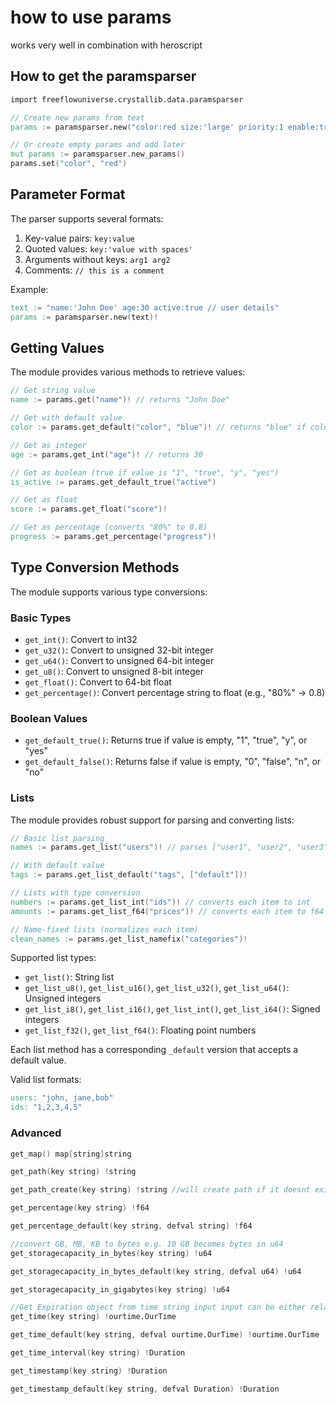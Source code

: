 # how to use params

works very well in combination with heroscript

## How to get the paramsparser

```v
import freeflowuniverse.crystallib.data.paramsparser

// Create new params from text
params := paramsparser.new("color:red size:'large' priority:1 enable:true")!

// Or create empty params and add later
mut params := paramsparser.new_params()
params.set("color", "red")
```

## Parameter Format

The parser supports several formats:

1. Key-value pairs: `key:value`
2. Quoted values: `key:'value with spaces'`
3. Arguments without keys: `arg1 arg2`
4. Comments: `// this is a comment`

Example:
```v
text := "name:'John Doe' age:30 active:true // user details"
params := paramsparser.new(text)!
```

## Getting Values

The module provides various methods to retrieve values:

```v
// Get string value
name := params.get("name")! // returns "John Doe"

// Get with default value
color := params.get_default("color", "blue")! // returns "blue" if color not set

// Get as integer
age := params.get_int("age")! // returns 30

// Get as boolean (true if value is "1", "true", "y", "yes")
is_active := params.get_default_true("active")

// Get as float
score := params.get_float("score")!

// Get as percentage (converts "80%" to 0.8)
progress := params.get_percentage("progress")!
```

## Type Conversion Methods

The module supports various type conversions:

### Basic Types
- `get_int()`: Convert to int32
- `get_u32()`: Convert to unsigned 32-bit integer
- `get_u64()`: Convert to unsigned 64-bit integer
- `get_u8()`: Convert to unsigned 8-bit integer
- `get_float()`: Convert to 64-bit float
- `get_percentage()`: Convert percentage string to float (e.g., "80%" → 0.8)

### Boolean Values
- `get_default_true()`: Returns true if value is empty, "1", "true", "y", or "yes"
- `get_default_false()`: Returns false if value is empty, "0", "false", "n", or "no"

### Lists
The module provides robust support for parsing and converting lists:

```v
// Basic list parsing
names := params.get_list("users")! // parses ["user1", "user2", "user3"]

// With default value
tags := params.get_list_default("tags", ["default"])!

// Lists with type conversion
numbers := params.get_list_int("ids")! // converts each item to int
amounts := params.get_list_f64("prices")! // converts each item to f64

// Name-fixed lists (normalizes each item)
clean_names := params.get_list_namefix("categories")!
```

Supported list types:
- `get_list()`: String list
- `get_list_u8()`, `get_list_u16()`, `get_list_u32()`, `get_list_u64()`: Unsigned integers
- `get_list_i8()`, `get_list_i16()`, `get_list_int()`, `get_list_i64()`: Signed integers
- `get_list_f32()`, `get_list_f64()`: Floating point numbers

Each list method has a corresponding `_default` version that accepts a default value.

Valid list formats:
```v
users: "john, jane,bob"
ids: "1,2,3,4,5"
```

### Advanced

```v
get_map() map[string]string

get_path(key string) !string

get_path_create(key string) !string //will create path if it doesnt exist yet

get_percentage(key string) !f64

get_percentage_default(key string, defval string) !f64

//convert GB, MB, KB to bytes e.g. 10 GB becomes bytes in u64
get_storagecapacity_in_bytes(key string) !u64

get_storagecapacity_in_bytes_default(key string, defval u64) !u64

get_storagecapacity_in_gigabytes(key string) !u64

//Get Expiration object from time string input input can be either relative or absolute## Relative time
get_time(key string) !ourtime.OurTime

get_time_default(key string, defval ourtime.OurTime) !ourtime.OurTime

get_time_interval(key string) !Duration

get_timestamp(key string) !Duration

get_timestamp_default(key string, defval Duration) !Duration

```
